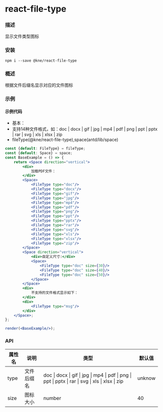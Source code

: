 
# react-file-type


### 描述

显示文件类型图标


### 安装

```shell
npm i --save @kne/react-file-type
```


### 概述

根据文件后缀名显示对应的文件图标

### 示例

#### 示例代码

- 基本：
- 支持14种文件格式，如：doc | docx | gif | jpg | mp4 | pdf | png | ppt | pptx | rar | svg | xls | xlsx | zip
- fileType(@kne/react-file-type),space(antd/lib/space)

```jsx
const {default: FileType} = fileType;
const {default: Space} = space;
const BaseExample = () => {
    return <Space direction="vertical">
        <div>
            加载PDF文件：
        </div>
        <Space>
            <FileType type="doc"/>
            <FileType type="docx"/>
            <FileType type="gif"/>
            <FileType type="jpg"/>
            <FileType type="mp4"/>
            <FileType type="pdf"/>
            <FileType type="png"/>
            <FileType type="ppt"/>
            <FileType type="pptx"/>
            <FileType type="rar"/>
            <FileType type="svg"/>
            <FileType type="xls"/>
            <FileType type="xlsx"/>
            <FileType type="zip"/>
        </Space>
        <Space direction="vertical">
            <div>自定义尺寸:</div>
            <Space>
                <FileType type="doc" size={30}/>
                <FileType type="doc" size={40}/>
                <FileType type="doc" size={50}/>
            </Space>
        </Space>
        <div>
            不支持的文件格式显示如下：
        </div>
        <div>
            <FileType type="msg"/>
        </div>
    </Space>;
};

render(<BaseExample/>);

```


### API

|属性名|说明|类型| 默认值    |
|  ---  | ---  | --- |--------|
|  type  | 文件后缀名  | doc &#124; docx &#124; gif &#124; jpg &#124; mp4 &#124; pdf &#124; png &#124; ppt &#124; pptx &#124; rar &#124; svg &#124; xls &#124; xlsx &#124; zip | unknow |
| size| 图标大小| number| 40     |

